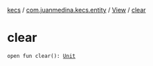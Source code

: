 [kecs](../../index.md) / [com.juanmedina.kecs.entity](../index.md) / [View](index.md) / [clear](./clear.md)

# clear

`open fun clear(): `[`Unit`](https://kotlinlang.org/api/latest/jvm/stdlib/kotlin/-unit/index.html)